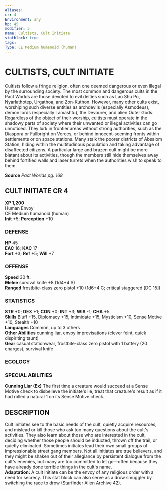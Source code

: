 ```yaml
---
aliases: 
cr: 4
Environment: any
hp: 45
modifier: 5
name: Cultists, Cult Initiate
statblock: true
tags: 
Type: CE Medium humanoid (human)  
---
```

# CULTISTS, CULT INITIATE
Cultists follow a fringe religion, often one deemed dangerous or even illegal by the surrounding society. The most common and dangerous cults in the Pact Worlds are those devoted to evil deities such as Lao Shu Po, Nyarlathotep, Urgathoa, and Zon-Kuthon. However, many other cults exist, worshiping such diverse entities as archdevils (especially Asmodeus), demon lords (especially Lamashtu), the Devourer, and alien Outer Gods.  
Regardless of the object of their worship, cultists must operate in the shadowy parts of society where their unwanted or illegal activities can go unnoticed. They lurk in frontier areas without strong authorities, such as the Diaspora or Fullbright on Verces, or behind innocent-seeming fronts within settlements or on space stations. Many stalk the poorer districts of Absalom Station, hiding within the multitudinous population and taking advantage of disaffected citizens. A particular large and brazen cult might be more blatant about its activities, though the members still hide themselves away behind fortified walls and laser turrets when the authorities wish to speak to them.

**Source** _Pact Worlds pg. 168_

## CULT INITIATE CR 4

**XP 1,200**  
Human Envoy  
CE Medium humanoid (human)  
**Init** +5; **Perception** +10  

### DEFENSE

**HP** 45  
**EAC** 16; **KAC** 17  
**Fort** +3; **Ref** +5; **Will** +7  

### OFFENSE

**Speed** 30 ft.  
**Melee** survival knife +8 (1d4+4 S)  
**Ranged** frostbite-class zero pistol +10 (1d6+4 C; critical staggered \[DC 15\])

### STATISTICS

**STR** +0; **DEX** +1; **CON** +0; **INT** +3; **WIS** -1; **CHA** +5  
**Skills** Bluff +15, Diplomacy +15, Intimidate +15, Mysticism +10, Sense Motive +10, Stealth +10  
**Languages** Common, up to 3 others  
**Other Abilities** cunning liar, envoy improvisations (clever feint, quick dispiriting taunt)  
**Gear** casual stationwear, frostbite-class zero pistol with 1 battery (20 charges), survival knife

### ECOLOGY

### SPECIAL ABILITIES

**Cunning Liar (Ex)** The first time a creature would succeed at a Sense Motive check to disbelieve the initiate's lie, treat that creature's result as if it had rolled a natural 1 on its Sense Motive check.

## DESCRIPTION

Cult initiates see to the basic needs of the cult, quietly acquire resources, and mislead or kill those who ask too many questions about the cult's activities. They also learn about those who are interested in the cult, deciding whether those people should be inducted, thrown off the trail, or quietly eliminated. Sometimes initiates lead their own small groups of impressionable street gang members. Not all initiates are true believers, and they might be shaken out of their allegiance by persistent dialogue from the cult's enemies, but many are too committed to let go—often because they have already done terrible things in the cult's name.  
**Adaptation:** A cult initiate can be the envoy of any religious order with a need for secrecy. This stat block can also serve as a drow smuggler by switching the race to drow (Starfinder Alien Archive 42).